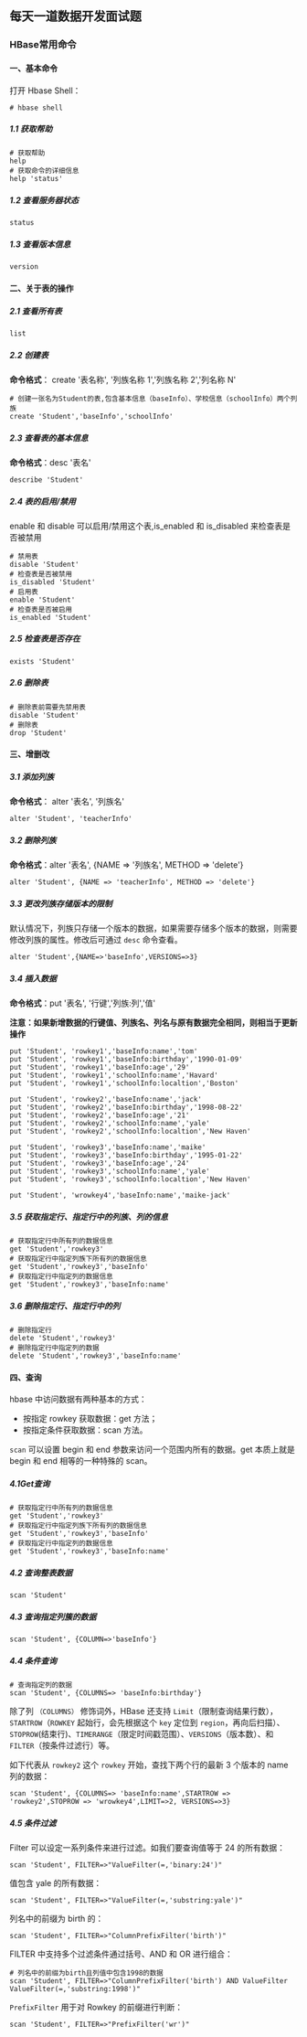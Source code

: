 ## 每天一道数据开发面试题

### HBase常用命令

#### 一、基本命令

打开 Hbase Shell：

```
# hbase shell
```

##### 1.1 获取帮助

```
# 获取帮助
help
# 获取命令的详细信息
help 'status'
```

##### 1.2 查看服务器状态

```
status
```

##### 1.3 查看版本信息

```
version
```

#### 二、关于表的操作

##### 2.1 查看所有表

```
list
```

##### 2.2 创建表

**命令格式**： create '表名称', '列族名称 1','列族名称 2','列名称 N'

```
# 创建一张名为Student的表,包含基本信息（baseInfo）、学校信息（schoolInfo）两个列族
create 'Student','baseInfo','schoolInfo'
```

##### 2.3 查看表的基本信息

**命令格式**：desc '表名'

```
describe 'Student'
```

##### 2.4 表的启用/禁用

enable 和 disable 可以启用/禁用这个表,is_enabled 和 is_disabled 来检查表是否被禁用

```
# 禁用表
disable 'Student'
# 检查表是否被禁用
is_disabled 'Student'
# 启用表
enable 'Student'
# 检查表是否被启用
is_enabled 'Student'
```

##### 2.5 检查表是否存在

```
exists 'Student'
```

##### 2.6 删除表

```
# 删除表前需要先禁用表
disable 'Student'
# 删除表
drop 'Student'
```

#### 三、增删改

##### 3.1 添加列族

**命令格式**： alter '表名', '列族名'

```
alter 'Student', 'teacherInfo'
```

##### 3.2 删除列族

**命令格式**：alter '表名', {NAME => '列族名', METHOD => 'delete'}

```
alter 'Student', {NAME => 'teacherInfo', METHOD => 'delete'}
```

##### 3.3 更改列族存储版本的限制

默认情况下，列族只存储一个版本的数据，如果需要存储多个版本的数据，则需要修改列族的属性。修改后可通过 `desc` 命令查看。

```
alter 'Student',{NAME=>'baseInfo',VERSIONS=>3}
```

##### 3.4 插入数据

**命令格式**：put '表名', '行键','列族:列','值'

**注意：如果新增数据的行键值、列族名、列名与原有数据完全相同，则相当于更新操作**

```
put 'Student', 'rowkey1','baseInfo:name','tom'
put 'Student', 'rowkey1','baseInfo:birthday','1990-01-09'
put 'Student', 'rowkey1','baseInfo:age','29'
put 'Student', 'rowkey1','schoolInfo:name','Havard'
put 'Student', 'rowkey1','schoolInfo:localtion','Boston'

put 'Student', 'rowkey2','baseInfo:name','jack'
put 'Student', 'rowkey2','baseInfo:birthday','1998-08-22'
put 'Student', 'rowkey2','baseInfo:age','21'
put 'Student', 'rowkey2','schoolInfo:name','yale'
put 'Student', 'rowkey2','schoolInfo:localtion','New Haven'

put 'Student', 'rowkey3','baseInfo:name','maike'
put 'Student', 'rowkey3','baseInfo:birthday','1995-01-22'
put 'Student', 'rowkey3','baseInfo:age','24'
put 'Student', 'rowkey3','schoolInfo:name','yale'
put 'Student', 'rowkey3','schoolInfo:localtion','New Haven'

put 'Student', 'wrowkey4','baseInfo:name','maike-jack'
```

##### 3.5 获取指定行、指定行中的列族、列的信息

```
# 获取指定行中所有列的数据信息
get 'Student','rowkey3'
# 获取指定行中指定列族下所有列的数据信息
get 'Student','rowkey3','baseInfo'
# 获取指定行中指定列的数据信息
get 'Student','rowkey3','baseInfo:name'
```

##### 3.6 删除指定行、指定行中的列

```
# 删除指定行
delete 'Student','rowkey3'
# 删除指定行中指定列的数据
delete 'Student','rowkey3','baseInfo:name'
```

#### 四、查询

hbase 中访问数据有两种基本的方式：

- 按指定 rowkey 获取数据：get 方法；
- 按指定条件获取数据：scan 方法。

`scan` 可以设置 begin 和 end 参数来访问一个范围内所有的数据。get 本质上就是 begin 和 end 相等的一种特殊的 scan。

##### 4.1Get查询

```
# 获取指定行中所有列的数据信息
get 'Student','rowkey3'
# 获取指定行中指定列族下所有列的数据信息
get 'Student','rowkey3','baseInfo'
# 获取指定行中指定列的数据信息
get 'Student','rowkey3','baseInfo:name'
```

##### 4.2 查询整表数据

```
scan 'Student'
```

##### 4.3 查询指定列簇的数据

```
scan 'Student', {COLUMN=>'baseInfo'}
```

##### 4.4 条件查询

```
# 查询指定列的数据
scan 'Student', {COLUMNS=> 'baseInfo:birthday'}
```

除了列 `（COLUMNS）` 修饰词外，HBase 还支持 `Limit`（限制查询结果行数），`STARTROW`（`ROWKEY` 起始行，会先根据这个 `key` 定位到 `region`，再向后扫描）、`STOPROW`(结束行)、`TIMERANGE`（限定时间戳范围）、`VERSIONS`（版本数）、和 `FILTER`（按条件过滤行）等。

如下代表从 `rowkey2` 这个 `rowkey` 开始，查找下两个行的最新 3 个版本的 name 列的数据：

```
scan 'Student', {COLUMNS=> 'baseInfo:name',STARTROW => 'rowkey2',STOPROW => 'wrowkey4',LIMIT=>2, VERSIONS=>3}
```

##### 4.5 条件过滤

Filter 可以设定一系列条件来进行过滤。如我们要查询值等于 24 的所有数据：

```
scan 'Student', FILTER=>"ValueFilter(=,'binary:24')"
```

值包含 yale 的所有数据：

```
scan 'Student', FILTER=>"ValueFilter(=,'substring:yale')"
```

列名中的前缀为 birth 的：

```
scan 'Student', FILTER=>"ColumnPrefixFilter('birth')"
```

FILTER 中支持多个过滤条件通过括号、AND 和 OR 进行组合：

```
# 列名中的前缀为birth且列值中包含1998的数据
scan 'Student', FILTER=>"ColumnPrefixFilter('birth') AND ValueFilter ValueFilter(=,'substring:1998')"
```

`PrefixFilter` 用于对 Rowkey 的前缀进行判断：

```
scan 'Student', FILTER=>"PrefixFilter('wr')"
```